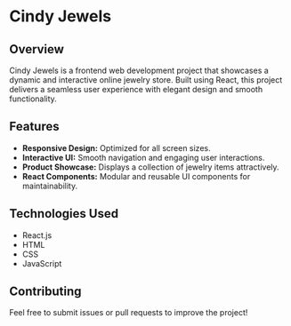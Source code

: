 # Cindy Jewels

## Overview
Cindy Jewels is a frontend web development project that showcases a dynamic and interactive online jewelry store. Built using React, this project delivers a seamless user experience with elegant design and smooth functionality.

## Features
- **Responsive Design:** Optimized for all screen sizes.
- **Interactive UI:** Smooth navigation and engaging user interactions.
- **Product Showcase:** Displays a collection of jewelry items attractively.
- **React Components:** Modular and reusable UI components for maintainability.

## Technologies Used
- React.js
- HTML
- CSS
- JavaScript

## Contributing
Feel free to submit issues or pull requests to improve the project!

